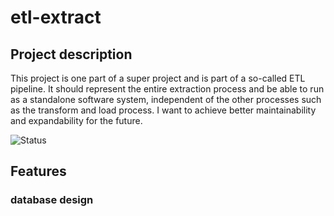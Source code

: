 # etl-extract
## Project description
This project is one part of a super project and is part of a so-called ETL pipeline.
It should represent the entire extraction process and be able to run as a standalone software system, independent of the other processes such as the transform and load process.
I want to achieve better maintainability and expandability for the future.

![Status](https://img.shields.io/badge/Status-In%20Development-yellow)
## Features
### database design
